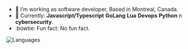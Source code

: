 - :helicopter: I’m working as software developer, Based in Montreal, Canada.
- :eyes: Currently: **Javascript/Typescript** **GoLang** **Lua**  **Devops** **Python** n **cybersecurity**.
- :bowtie: Fun fact: No fun fact.

![Languages](https://github-readme-stats.vercel.app/api/top-langs/?username=azizgharbi&theme=merko)
